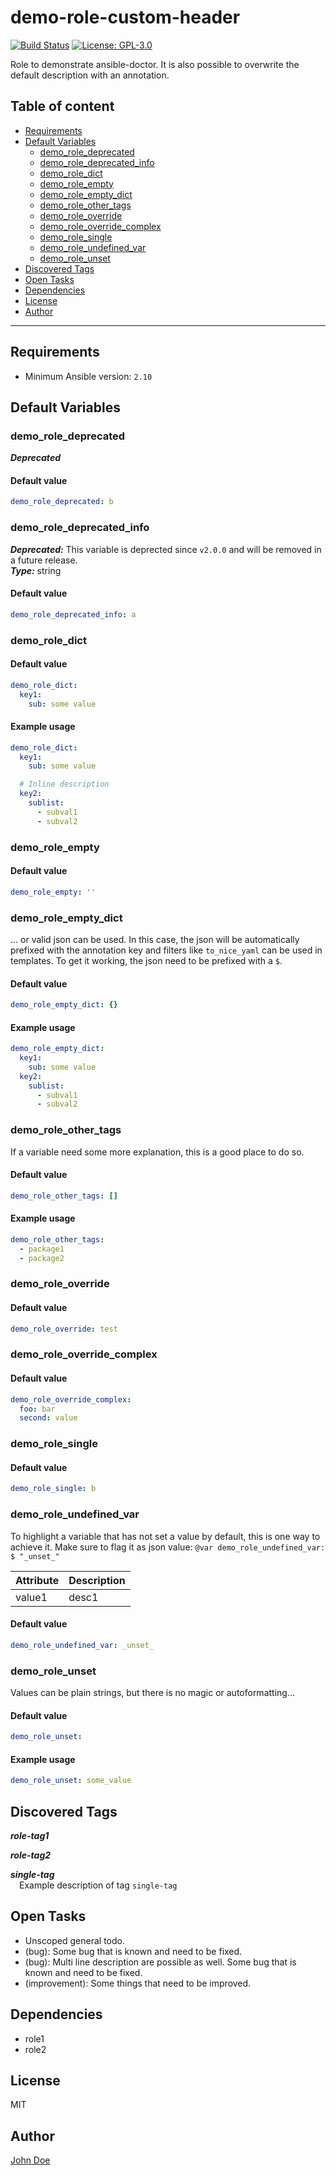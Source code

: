 # demo-role-custom-header

[![Build Status](https://img.shields.io/drone/build/thegeeklab/ansible-doctor?logo=drone&server=https%3A%2F%2Fdrone.thegeeklab.de)](https://drone.thegeeklab.de/thegeeklab/ansible-doctor)
[![License: GPL-3.0](https://img.shields.io/github/license/thegeeklab/ansible-doctor)](https://github.com/thegeeklab/ansible-doctor/blob/main/LICENSE)

Role to demonstrate ansible-doctor. It is also possible to overwrite
the default description with an annotation.

## Table of content

- [Requirements](#requirements)
- [Default Variables](#default-variables)
  - [demo_role_deprecated](#demo_role_deprecated)
  - [demo_role_deprecated_info](#demo_role_deprecated_info)
  - [demo_role_dict](#demo_role_dict)
  - [demo_role_empty](#demo_role_empty)
  - [demo_role_empty_dict](#demo_role_empty_dict)
  - [demo_role_other_tags](#demo_role_other_tags)
  - [demo_role_override](#demo_role_override)
  - [demo_role_override_complex](#demo_role_override_complex)
  - [demo_role_single](#demo_role_single)
  - [demo_role_undefined_var](#demo_role_undefined_var)
  - [demo_role_unset](#demo_role_unset)
- [Discovered Tags](#discovered-tags)
- [Open Tasks](#open-tasks)
- [Dependencies](#dependencies)
- [License](#license)
- [Author](#author)

---

## Requirements

- Minimum Ansible version: `2.10`

## Default Variables

### demo_role_deprecated

**_Deprecated_**<br />

#### Default value

```YAML
demo_role_deprecated: b
```

### demo_role_deprecated_info

**_Deprecated:_** This variable is deprected since `v2.0.0` and will be removed in a future release.<br />
**_Type:_** string<br />

#### Default value

```YAML
demo_role_deprecated_info: a
```

### demo_role_dict

#### Default value

```YAML
demo_role_dict:
  key1:
    sub: some value
```

#### Example usage

```YAML
demo_role_dict:
  key1:
    sub: some value

  # Inline description
  key2:
    sublist:
      - subval1
      - subval2
```

### demo_role_empty

#### Default value

```YAML
demo_role_empty: ''
```

### demo_role_empty_dict

... or valid json can be used. In this case, the json will be automatically prefixed with the annotation key
and filters like `to_nice_yaml` can be used in templates. To get it working, the json need to be prefixed with a `$`.

#### Default value

```YAML
demo_role_empty_dict: {}
```

#### Example usage

```YAML
demo_role_empty_dict:
  key1:
    sub: some value
  key2:
    sublist:
      - subval1
      - subval2
```

### demo_role_other_tags

If a variable need some more explanation, this is a good place to do so.

#### Default value

```YAML
demo_role_other_tags: []
```

#### Example usage

```YAML
demo_role_other_tags:
  - package1
  - package2
```

### demo_role_override

#### Default value

```YAML
demo_role_override: test
```

### demo_role_override_complex

#### Default value

```YAML
demo_role_override_complex:
  foo: bar
  second: value
```

### demo_role_single

#### Default value

```YAML
demo_role_single: b
```

### demo_role_undefined_var

To highlight a variable that has not set a value by default, this is one way to achieve it.
Make sure to flag it as json value: `@var demo_role_undefined_var: $ "_unset_"`

| Attribute | Description |
| --- | --- |
| value1 | desc1 |

#### Default value

```YAML
demo_role_undefined_var: _unset_
```

### demo_role_unset

Values can be plain strings, but there is no magic or autoformatting...

#### Default value

```YAML
demo_role_unset:
```

#### Example usage

```YAML
demo_role_unset: some_value
```

## Discovered Tags

**_role-tag1_**

**_role-tag2_**

**_single-tag_**\
&emsp;Example description of tag `single-tag`

## Open Tasks

- Unscoped general todo.
- (bug): Some bug that is known and need to be fixed.
- (bug): Multi line description are possible as well. Some bug that is known and need to be fixed.
- (improvement): Some things that need to be improved.

## Dependencies

- role1
- role2

## License

MIT

## Author

[John Doe](https://blog.example.com)
